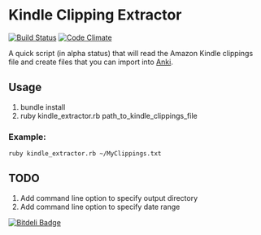 Kindle Clipping Extractor
=========================
[![Build Status](https://travis-ci.org/kchien/KindleClippingExtractor.png?branch=master)](https://travis-ci.org/kchien/KindleClippingExtractor)
[![Code Climate](https://codeclimate.com/github/kchien/KindleClippingExtractor.png)](https://codeclimate.com/github/kchien/KindleClippingExtractor)

A quick script (in alpha status) that will read the Amazon Kindle clippings
file and create files that you can import into [Anki](http://ankisrs.net/).

## Usage
1. bundle install
2.    ruby kindle_extractor.rb path_to_kindle_clippings_file

### Example:
    ruby kindle_extractor.rb ~/MyClippings.txt


## TODO
1. Add command line option to specify output directory
2. Add command line option to specify date range 


[![Bitdeli Badge](https://d2weczhvl823v0.cloudfront.net/kchien/kindleclippingextractor/trend.png)](https://bitdeli.com/free "Bitdeli Badge")

